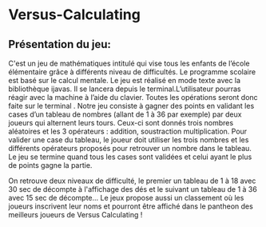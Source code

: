 # Versus-Calculating

<Lepretre Guillaume> <Caroni Christopher>

## Présentation du jeu:

C'est un jeu de mathématiques intitulé qui vise tous les enfants de l’école élémentaire grâce à différents niveau de difficultés. Le programme scolaire est basé sur le calcul mentale. 
 Le jeu est réalisé en mode texte avec la bibliothèque ijavas. Il se lancera depuis le terminal.L’utilisateur pourras réagir avec la machine à l’aide du clavier. Toutes les opérations seront donc faite sur le terminal .
Notre jeu consiste à gagner des points en validant les cases d’un tableau de nombres (allant de 1 à 36 par exemple) par deux joueurs qui alternent leurs tours. Ceux-ci sont donnés trois nombres aléatoires et les 3 opérateurs : addition, soustraction multiplication. Pour valider une case du tableau, le joueur doit utiliser les trois nombres et les différents opérateurs proposés pour retrouver un nombre dans le tableau. Le jeu se termine quand tous les cases sont validées et celui ayant le plus de points gagne la partie.

On retrouve deux niveaux de difficulté, le premier un tableau de 1 à 18 avec 30 sec de décompte à l'affichage des dés et le suivant un tableau de 1 à 36 avec 15 sec de décompte... Le jeux propose aussi un classement où les joueurs inscrivent leur noms et pourront être affiché dans le pantheon des meilleurs joueurs de Versus Calculating !

